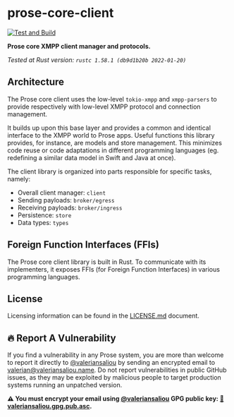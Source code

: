 # prose-core-client

[![Test and Build](https://github.com/prose-im/prose-core-client/workflows/Test%20and%20Build/badge.svg?branch=master)](https://github.com/prose-im/prose-core-client/actions?query=workflow%3A%22Test+and+Build%22)

**Prose core XMPP client manager and protocols.**

_Tested at Rust version: `rustc 1.58.1 (db9d1b20b 2022-01-20)`_

## Architecture

The Prose core client uses the low-level `tokio-xmpp` and `xmpp-parsers` to provide respectively with low-level XMPP protocol and connection management.

It builds up upon this base layer and provides a common and identical interface to the XMPP world to Prose apps. Useful functions this library provides, for instance, are models and store management. This minimizes code reuse or code adaptations in different programming languages (eg. redefining a similar data model in Swift and Java at once).

The client library is organized into parts responsible for specific tasks, namely:

* Overall client manager: `client`
* Sending payloads: `broker/egress`
* Receiving payloads: `broker/ingress`
* Persistence: `store`
* Data types: `types`

## Foreign Function Interfaces (FFIs)

The Prose core client library is built in Rust. To communicate with its implementers, it exposes FFIs (for Foreign Function Interfaces) in various programming languages.

## License

Licensing information can be found in the [LICENSE.md](./LICENSE.md) document.

## :fire: Report A Vulnerability

If you find a vulnerability in any Prose system, you are more than welcome to report it directly to [@valeriansaliou](https://github.com/valeriansaliou) by sending an encrypted email to [valerian@valeriansaliou.name](mailto:valerian@valeriansaliou.name). Do not report vulnerabilities in public GitHub issues, as they may be exploited by malicious people to target production systems running an unpatched version.

**:warning: You must encrypt your email using [@valeriansaliou](https://github.com/valeriansaliou) GPG public key: [:key:valeriansaliou.gpg.pub.asc](https://valeriansaliou.name/files/keys/valeriansaliou.gpg.pub.asc).**
